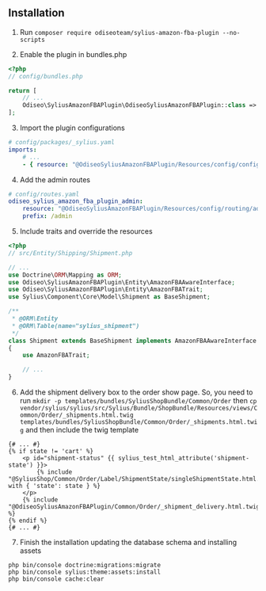 ## Installation

1. Run `composer require odiseoteam/sylius-amazon-fba-plugin --no-scripts`

2. Enable the plugin in bundles.php

```php
<?php
// config/bundles.php

return [
    // ...
    Odiseo\SyliusAmazonFBAPlugin\OdiseoSyliusAmazonFBAPlugin::class => ['all' => true],
];
```

3. Import the plugin configurations

```yml
# config/packages/_sylius.yaml
imports:
    # ...
    - { resource: "@OdiseoSyliusAmazonFBAPlugin/Resources/config/config.yaml" }
```

4. Add the admin routes

```yml
# config/routes.yaml
odiseo_sylius_amazon_fba_plugin_admin:
    resource: "@OdiseoSyliusAmazonFBAPlugin/Resources/config/routing/admin.yaml"
    prefix: /admin
```

5. Include traits and override the resources

```php
<?php
// src/Entity/Shipping/Shipment.php

// ...
use Doctrine\ORM\Mapping as ORM;
use Odiseo\SyliusAmazonFBAPlugin\Entity\AmazonFBAAwareInterface;
use Odiseo\SyliusAmazonFBAPlugin\Entity\AmazonFBATrait;
use Sylius\Component\Core\Model\Shipment as BaseShipment;

/**
 * @ORM\Entity
 * @ORM\Table(name="sylius_shipment")
 */
class Shipment extends BaseShipment implements AmazonFBAAwareInterface
{
    use AmazonFBATrait;

    // ...
}
```

6. Add the shipment delivery box to the order show page. So, you need to run `mkdir -p templates/bundles/SyliusShopBundle/Common/Order` then `cp vendor/sylius/sylius/src/Sylius/Bundle/ShopBundle/Resources/views/Common/Order/_shipments.html.twig templates/bundles/SyliusShopBundle/Common/Order/_shipments.html.twig` and then include the twig template

```twig
{# ... #}
{% if state != 'cart' %}
    <p id="shipment-status" {{ sylius_test_html_attribute('shipment-state') }}>
        {% include "@SyliusShop/Common/Order/Label/ShipmentState/singleShipmentState.html.twig" with { 'state': state } %}
    </p>
    {% include "@OdiseoSyliusAmazonFBAPlugin/Common/Order/_shipment_delivery.html.twig" %}
{% endif %}
{# ... #}
```

7. Finish the installation updating the database schema and installing assets

```
php bin/console doctrine:migrations:migrate
php bin/console sylius:theme:assets:install
php bin/console cache:clear
```
